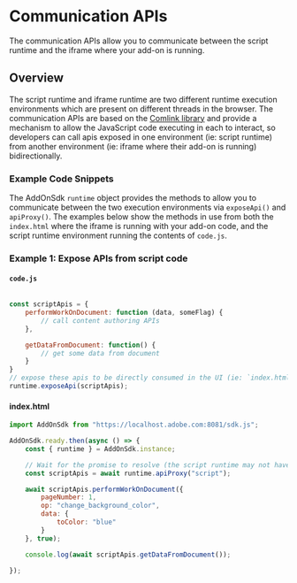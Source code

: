 # Communication APIs
The communication APIs allow you to communicate between the script runtime and the iframe where your add-on is running. 

## Overview
The script runtime and iframe runtime are two different runtime execution environments which are present on different threads in the browser. The communication APIs are based on the [Comlink library](https://github.com/GoogleChromeLabs/comlink) and provide a mechanism to allow the JavaScript code executing in each to interact, so developers can call apis exposed in one environment (ie: script runtime) from another environment (ie: iframe where their add-on is running) bidirectionally.


### Example Code Snippets
The AddOnSdk `runtime` object provides the methods to allow you to communicate between the two execution environments via `exposeApi()` and `apiProxy()`. The examples below show the methods in use from both the `index.html` where the iframe is running with your add-on code, and the script runtime environment running the contents of `code.js`.

### Example 1: Expose APIs from script code 

#### `code.js`

```js

const scriptApis = {
    performWorkOnDocument: function (data, someFlag) {
        // call content authoring APIs
    },

    getDataFromDocument: function() {
        // get some data from document
    }
}
// expose these apis to be directly consumed in the UI (ie: `index.html` file).
runtime.exposeApi(scriptApis);
```

#### index.html
```js
import AddOnSdk from "https://localhost.adobe.com:8081/sdk.js";

AddOnSdk.ready.then(async () => {
    const { runtime } = AddOnSdk.instance;

    // Wait for the promise to resolve (the script runtime may not have initialized yet)
    const scriptApis = await runtime.apiProxy("script");

    await scriptApis.performWorkOnDocument({
        pageNumber: 1,
        op: "change_background_color",
        data: {
            toColor: "blue"
        }
    }, true);

    console.log(await scriptApis.getDataFromDocument());

});
```
